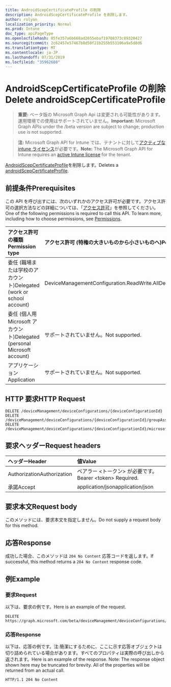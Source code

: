 ```yaml
---
title: AndroidScepCertificateProfile の削除
description: AndroidScepCertificateProfile を削除します。
author: rolyon
localization_priority: Normal
ms.prod: Intune
doc_type: apiPageType
ms.openlocfilehash: 05fe357a6b668ad2655ebaf19708373c89320427
ms.sourcegitcommit: 2c62457e57467b8d50f21b255b553106a9a5d8d6
ms.translationtype: MT
ms.contentlocale: ja-JP
ms.lasthandoff: 07/31/2019
ms.locfileid: "35962688"
---
```

# <a name="delete-androidscepcertificateprofile"></a><span data-ttu-id="dbeb2-103">AndroidScepCertificateProfile の削除</span><span class="sxs-lookup"><span data-stu-id="dbeb2-103">Delete androidScepCertificateProfile</span></span>

> <span data-ttu-id="dbeb2-104">**重要:** ベータ版の Microsoft Graph Api は変更される可能性があります。運用環境での使用はサポートされていません。</span><span class="sxs-lookup"><span data-stu-id="dbeb2-104">**Important:** Microsoft Graph APIs under the /beta version are subject to change; production use is not supported.</span></span>

> <span data-ttu-id="dbeb2-105">**注:** Microsoft Graph API for Intune では、テナントに対して[アクティブな intune ライセンス](https://go.microsoft.com/fwlink/?linkid=839381)が必要です。</span><span class="sxs-lookup"><span data-stu-id="dbeb2-105">**Note:** The Microsoft Graph API for Intune requires an [active Intune license](https://go.microsoft.com/fwlink/?linkid=839381) for the tenant.</span></span>

<span data-ttu-id="dbeb2-106">[AndroidScepCertificateProfile](../resources/intune-deviceconfig-androidscepcertificateprofile.md)を削除します。</span><span class="sxs-lookup"><span data-stu-id="dbeb2-106">Deletes a [androidScepCertificateProfile](../resources/intune-deviceconfig-androidscepcertificateprofile.md).</span></span>

## <a name="prerequisites"></a><span data-ttu-id="dbeb2-107">前提条件</span><span class="sxs-lookup"><span data-stu-id="dbeb2-107">Prerequisites</span></span>
<span data-ttu-id="dbeb2-p101">この API を呼び出すには、次のいずれかのアクセス許可が必要です。アクセス許可の選択方法などの詳細については、「[アクセス許可](/graph/permissions-reference)」を参照してください。</span><span class="sxs-lookup"><span data-stu-id="dbeb2-p101">One of the following permissions is required to call this API. To learn more, including how to choose permissions, see [Permissions](/graph/permissions-reference).</span></span>

|<span data-ttu-id="dbeb2-110">アクセス許可の種類</span><span class="sxs-lookup"><span data-stu-id="dbeb2-110">Permission type</span></span>|<span data-ttu-id="dbeb2-111">アクセス許可 (特権の大きいものから小さいものへ)</span><span class="sxs-lookup"><span data-stu-id="dbeb2-111">Permissions (from most to least privileged)</span></span>|
|:---|:---|
|<span data-ttu-id="dbeb2-112">委任 (職場または学校のアカウント)</span><span class="sxs-lookup"><span data-stu-id="dbeb2-112">Delegated (work or school account)</span></span>|<span data-ttu-id="dbeb2-113">DeviceManagementConfiguration.ReadWrite.All</span><span class="sxs-lookup"><span data-stu-id="dbeb2-113">DeviceManagementConfiguration.ReadWrite.All</span></span>|
|<span data-ttu-id="dbeb2-114">委任 (個人用 Microsoft アカウント)</span><span class="sxs-lookup"><span data-stu-id="dbeb2-114">Delegated (personal Microsoft account)</span></span>|<span data-ttu-id="dbeb2-115">サポートされていません。</span><span class="sxs-lookup"><span data-stu-id="dbeb2-115">Not supported.</span></span>|
|<span data-ttu-id="dbeb2-116">アプリケーション</span><span class="sxs-lookup"><span data-stu-id="dbeb2-116">Application</span></span>|<span data-ttu-id="dbeb2-117">サポートされていません。</span><span class="sxs-lookup"><span data-stu-id="dbeb2-117">Not supported.</span></span>|

## <a name="http-request"></a><span data-ttu-id="dbeb2-118">HTTP 要求</span><span class="sxs-lookup"><span data-stu-id="dbeb2-118">HTTP Request</span></span>
<!-- {
  "blockType": "ignored"
}
-->
``` http
DELETE /deviceManagement/deviceConfigurations/{deviceConfigurationId}
DELETE /deviceManagement/deviceConfigurations/{deviceConfigurationId}/groupAssignments/{deviceConfigurationGroupAssignmentId}/deviceConfiguration
DELETE /deviceManagement/deviceConfigurations/{deviceConfigurationId}/microsoft.graph.windowsDomainJoinConfiguration/networkAccessConfigurations/{deviceConfigurationId}
```

## <a name="request-headers"></a><span data-ttu-id="dbeb2-119">要求ヘッダー</span><span class="sxs-lookup"><span data-stu-id="dbeb2-119">Request headers</span></span>
|<span data-ttu-id="dbeb2-120">ヘッダー</span><span class="sxs-lookup"><span data-stu-id="dbeb2-120">Header</span></span>|<span data-ttu-id="dbeb2-121">値</span><span class="sxs-lookup"><span data-stu-id="dbeb2-121">Value</span></span>|
|:---|:---|
|<span data-ttu-id="dbeb2-122">Authorization</span><span class="sxs-lookup"><span data-stu-id="dbeb2-122">Authorization</span></span>|<span data-ttu-id="dbeb2-123">ベアラー &lt;トークン&gt; が必要です。</span><span class="sxs-lookup"><span data-stu-id="dbeb2-123">Bearer &lt;token&gt; Required.</span></span>|
|<span data-ttu-id="dbeb2-124">承諾</span><span class="sxs-lookup"><span data-stu-id="dbeb2-124">Accept</span></span>|<span data-ttu-id="dbeb2-125">application/json</span><span class="sxs-lookup"><span data-stu-id="dbeb2-125">application/json</span></span>|

## <a name="request-body"></a><span data-ttu-id="dbeb2-126">要求本文</span><span class="sxs-lookup"><span data-stu-id="dbeb2-126">Request body</span></span>
<span data-ttu-id="dbeb2-127">このメソッドには、要求本文を指定しません。</span><span class="sxs-lookup"><span data-stu-id="dbeb2-127">Do not supply a request body for this method.</span></span>

## <a name="response"></a><span data-ttu-id="dbeb2-128">応答</span><span class="sxs-lookup"><span data-stu-id="dbeb2-128">Response</span></span>
<span data-ttu-id="dbeb2-129">成功した場合、このメソッドは `204 No Content` 応答コードを返します。</span><span class="sxs-lookup"><span data-stu-id="dbeb2-129">If successful, this method returns a `204 No Content` response code.</span></span>

## <a name="example"></a><span data-ttu-id="dbeb2-130">例</span><span class="sxs-lookup"><span data-stu-id="dbeb2-130">Example</span></span>

### <a name="request"></a><span data-ttu-id="dbeb2-131">要求</span><span class="sxs-lookup"><span data-stu-id="dbeb2-131">Request</span></span>
<span data-ttu-id="dbeb2-132">以下は、要求の例です。</span><span class="sxs-lookup"><span data-stu-id="dbeb2-132">Here is an example of the request.</span></span>
``` http
DELETE https://graph.microsoft.com/beta/deviceManagement/deviceConfigurations/{deviceConfigurationId}
```

### <a name="response"></a><span data-ttu-id="dbeb2-133">応答</span><span class="sxs-lookup"><span data-stu-id="dbeb2-133">Response</span></span>
<span data-ttu-id="dbeb2-p102">以下は、応答の例です。注:簡潔にするために、ここに示す応答オブジェクトは切り詰められている場合があります。すべてのプロパティは実際の呼び出しから返されます。</span><span class="sxs-lookup"><span data-stu-id="dbeb2-p102">Here is an example of the response. Note: The response object shown here may be truncated for brevity. All of the properties will be returned from an actual call.</span></span>
``` http
HTTP/1.1 204 No Content
```





